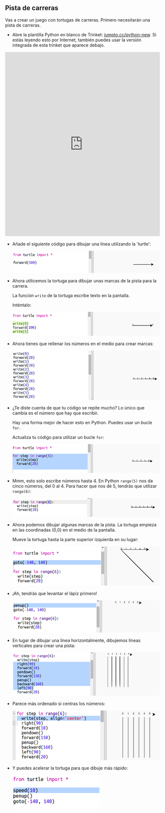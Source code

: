 ## Pista de carreras

Vas a crear un juego con tortugas de carreras. Primero necesitarán una pista de carreras.

+ Abre la plantilla Python en blanco de Trinket: <a href="http://jumpto.cc/python-new" target="_blank">jumpto.cc/python-new</a>. Si estás leyendo esto por Internet, también puedes usar la versión integrada de esta trinket que aparece debajo.

<div class="trinket">
<iframe src="https://trinket.io/embed/python/33e5c3b81b?start=result" width="100%" height="600" frameborder="0" marginwidth="0" marginheight="0" allowfullscreen></iframe>
</div>

+ Añade el siguiente código para dibujar una línea utilizando la 'turtle':

  ![screenshot](images/race-forward.png)
   
+ Ahora utilicemos la tortuga para dibujar unas marcas de la pista para la carrera. 

  La función `write` de la tortuga escribe texto en la pantalla. 
  
  Inténtalo:

  ![screenshot](images/race-markings1.png)
  
+ Ahora tienes que rellenar los números en el medio para crear marcas:

  ![screenshot](images/race-markings2.png)
  
+ ¿Te diste cuenta de que tu código se repite mucho? Lo único que cambia es el número que hay que escribir.

  Hay una forma mejor de hacer esto en Python. Puedes usar un bucle `for`. 
  
  Actualiza tu código para utilizar un bucle `for`:
  
  ![screenshot](images/race-for.png)
   
+ Mmm, esto solo escribe números hasta 4. En Python `range(5)` nos da cinco números, del 0 al 4. Para hacer que nos dé 5, tendrás que utilizar `range(6)`:

  ![screenshot](images/race-range.png)
   
+ Ahora podemos dibujar algunas marcas de la pista. La tortuga empieza en las coordinadas (0,0) en el medio de la pantalla.

  Mueve la tortuga hasta la parte superior izquierda en su lugar:
  
  ![screenshot](images/race-goto.png)

+ ¡Ah, tendrás que levantar el lápiz primero!

  ![screenshot](images/race-penup.png)
  
+ En lugar de dibujar una línea horizontalmente, dibujemos líneas verticales para crear una pista:

  ![screenshot](images/race-lines.png)
  
+ Parece más ordenado si centras los números:

  ![screenshot](images/race-center.png)

+ Y puedes acelerar la tortuga para que dibuje más rápido:

  ![screenshot](images/race-speed.png)

